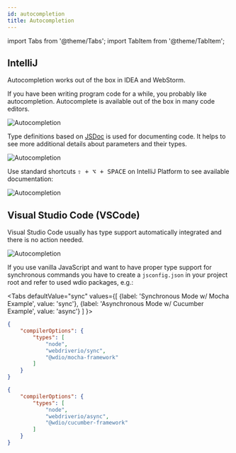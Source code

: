 ```yaml
---
id: autocompletion
title: Autocompletion
---
```


import Tabs from '@theme/Tabs';
import TabItem from '@theme/TabItem';

## IntelliJ

Autocompletion works out of the box in IDEA and WebStorm.

If you have been writing program code for a while, you probably like autocompletion. Autocomplete is available out of the box in many code editors.

![Autocompletion](/img/autocompletion/0.png)

Type definitions based on [JSDoc](http://usejsdoc.org/) is used for documenting code. It helps to see more additional details about parameters and their types.

![Autocompletion](/img/autocompletion/1.png)

Use standard shortcuts <kbd>⇧ + ⌥ + SPACE</kbd> on IntelliJ Platform to see available documentation:

![Autocompletion](/img/autocompletion/2.png)

## Visual Studio Code (VSCode)

Visual Studio Code usually has type support automatically integrated and there is no action needed.

![Autocompletion](/img/autocompletion/14.png)

If you use vanilla JavaScript and want to have proper type support for synchronous commands you have to create a `jsconfig.json` in your project root and refer to used wdio packages, e.g.:

<Tabs
  defaultValue="sync"
  values={[
    {label: 'Synchronous Mode w/ Mocha Example', value: 'sync'},
    {label: 'Asynchronous Mode w/ Cucumber Example', value: 'async'}
  ]
}>
<TabItem value="sync">

```json title="jsconfig.json"
{
    "compilerOptions": {
        "types": [
            "node",
            "webdriverio/sync",
            "@wdio/mocha-framework"
        ]
    }
}
```

</TabItem>
<TabItem value="async">

```json title="jsconfig.json"
{
    "compilerOptions": {
        "types": [
            "node",
            "webdriverio/async",
            "@wdio/cucumber-framework"
        ]
    }
}
```

</TabItem>
</Tabs>
